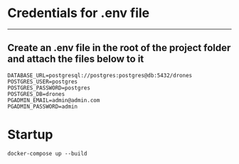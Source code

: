 # Credentials for .env file
--- 
## Create an .env file in the root of the project folder and attach the files below to it 
```
DATABASE_URL=postgresql://postgres:postgres@db:5432/drones
POSTGRES_USER=postgres
POSTGRES_PASSWORD=postgres
POSTGRES_DB=drones
PGADMIN_EMAIL=admin@admin.com
PGADMIN_PASSWORD=admin
```

# Startup
```
docker-compose up --build
```
